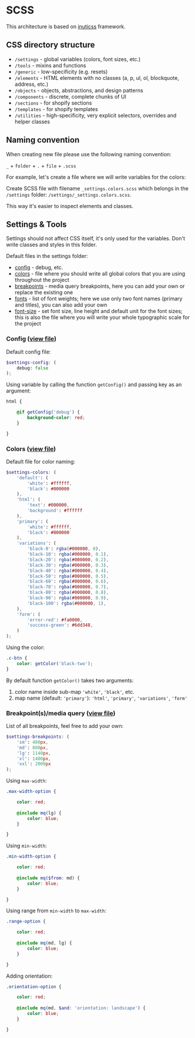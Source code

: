 # SCSS

This architecture is based on [inuticss](https://github.com/inuitcss/inuitcss) framework.

## CSS directory structure

* `/settings` - global variables (colors, font sizes, etc.)
* `/tools` - mixins and functions
* `/generic` - low-specificity (e.g. resets)
* `/elements` - HTML elements with no classes (a, p, ul, ol, blockquote, address, etc.)
* `/objects` - objects, abstractions, and design patterns
* `/components` - discrete, complete chunks of UI
* `/sections` - for shopify sections
* `/templates` - for shopify templates
* `/utilities` - high-specificity, very explicit selectors, overrides and helper classes

## Naming convention

When creating new file please use the following naming convention:

`_` + `folder` + `.` + `file` + `.scss`

For example, let's create a file where we will write variables for the colors:

Create SCSS file with filename `_settings.colors.scss` which belongs in the `/settings` folder: `/settings/_settings.colors.scss`.

This way it's easier to inspect elements and classes.

## Settings & Tools

Settings should not affect CSS itself, it's only used for the variables. Don't write classes and styles in this folder.

Default files in the settings folder:

* [config](settings/_settings.config.scss) - debug, etc.
* [colors](settings/_settings.colors.scss) - file where you should write all global colors that you are using throughout the project
* [breakpoints](settings/_settings.breakpoints.scss) - media query breakpoints, here you can add your own or replace the existing one
* [fonts](settings/_settings.fonts.scss) - list of font weights; here we use only two font names (primary and titles), you can also add your own
* [font-size](settings/_settings.font-size.scss) - set font size, line height and default unit for the font sizes; this is also the file where you will write your whole typographic scale for the project

### Config ([view file](settings/_settings.config.scss))

Default config file:

```scss
$settings-config: (
    debug: false
);
```

Using variable by calling the function `getConfig()` and passing key as an argument:

```scss
html {

    @if getConfig('debug') {
        background-color: red;
    }

}
```

### Colors ([view file](settings/_settings.colors.scss))

Default file for color naming:

```scss
$settings-colors: (
    'default': (
        'white': #ffffff,
        'black': #000000
    ),
    'html': (
        'text': #000000,
        'background': #ffffff
    ),
    'primary': (
        'white': #ffffff,
        'black': #000000
    ),
    'variations': (
        'black-0': rgba(#000000, 0),
        'black-10': rgba(#000000, 0.1),
        'black-20': rgba(#000000, 0.2),
        'black-30': rgba(#000000, 0.3),
        'black-40': rgba(#000000, 0.4),
        'black-50': rgba(#000000, 0.5),
        'black-60': rgba(#000000, 0.6),
        'black-70': rgba(#000000, 0.7),
        'black-80': rgba(#000000, 0.8),
        'black-90': rgba(#000000, 0.9),
        'black-100': rgba(#000000, 1),
    ),
    'form': (
        'error-red': #fa0000,
        'success-green': #6dd348,
    )
);
```

Using the color:

```scss
.c-btn {
    color: getColor('black-two');
}
```

By default function `getColor()` takes two arguments:
1. color name inside sub-map `'white'`, `'black'`, etc.
2. map name (default: `'primary'`): `'html'`, `'primary'`, `'variations'`, `'form'`

### Breakpoint(s)/media query ([view file](settings/_settings.breakpoints.scss))

List of all breakpoints, feel free to add your own:

```scss
$settings-breakpoints: (
    'sm': 480px,
    'md': 800px,
    'lg': 1140px,
    'xl': 1400px,
    'xxl': 2000px
);
```

Using `max-width`:

```scss
.max-width-option {

	color: red;
    
    @include mq(lg) {
    	color: blue;
    }

}
```

Using `min-width`:

```scss
.min-width-option {

	color: red;
    
    @include mq($from: md) {
    	color: blue;
    }

}
```

Using range from `min-width` to `max-width`:

```scss
.range-option {

	color: red;
    
    @include mq(md, lg) {
    	color: blue;
    }

}
```

Adding orientation:

```scss
.orientation-option {

	color: red;
    
    @include mq(md, $and: 'orientation: landscape') {
    	color: blue;
    }

}
```
